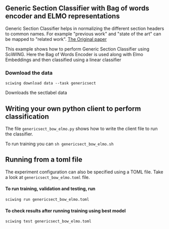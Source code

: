 ## Generic Section Classifier with Bag of words encoder and ELMO representations  

Generic Section Classifier helps in normalizing the different section headers 
to common names. For example "previous work" and "state of the art" can 
be mapped to "related work".
 [The Original paper](https://www.comp.nus.edu.sg/~kanmy/papers/ijdls-SectLabel.pdf)

This example shows how to perform Generic Section Classifier using SciWING.
Here the Bag of Words Encoder is used along with Elmo Embeddings and then 
classified using a linear classifier 


### Download the data 

``sciwing download data --task genericsect``

Downloads the sectlabel data

## Writing your own python client to perform classification 
The file `genericsect_bow_elmo.py` shows how to write the client file to run the classifier. 

To run training you can 
`sh genericsect_bow_elmo.sh`

## Running from a toml file 
The experiment configuration can also be specified using a TOML file. Take a look 
at `genericsect_bow_elmo.toml` file. 

#### To run training, validation and testing, run 

`sciwing run genericsect_bow_elmo.toml`

#### To check results after running training using best model 

``sciwing test genericsect_bow_elmo.toml``


